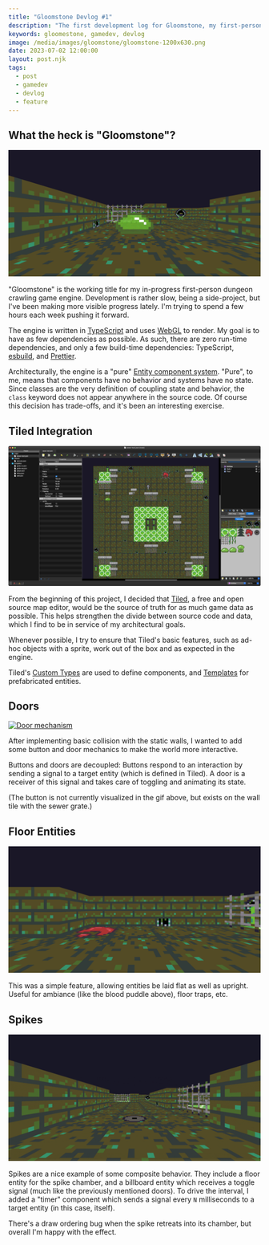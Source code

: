 ```yaml
---
title: "Gloomstone Devlog #1"
description: "The first development log for Gloomstone, my first-person dungeon crawling game engine."
keywords: gloomestone, gamedev, devlog
image: /media/images/gloomstone/gloomstone-1200x630.png
date: 2023-07-02 12:00:00
layout: post.njk
tags:
  - post
  - gamedev
  - devlog
  - feature
---
```


## What the heck is "Gloomstone"?

[![Gloomstone](/media/images/gloomstone/gloomstone.png)](/media/images/gloomstone/gloomstone.png)

"Gloomstone" is the working title for my in-progress first-person dungeon crawling game engine. Development is rather slow, being a side-project, but I've been making more visible progress lately. I'm trying to spend a few hours each week pushing it forward.

The engine is written in [TypeScript](https://www.typescriptlang.org) and uses [WebGL](https://developer.mozilla.org/en-US/docs/Web/API/WebGL_API) to render. My goal is to have as few dependencies as possible. As such, there are zero run-time dependencies, and only a few build-time dependencies: TypeScript, [esbuild](https://esbuild.github.io), and [Prettier](https://prettier.io).

Architecturally, the engine is a "pure" [Entity component system](https://en.wikipedia.org/wiki/Entity_component_system). "Pure", to me, means that components have no behavior and systems have no state. Since classes are the very definition of coupling state and behavior, the `class` keyword does not appear anywhere in the source code. Of course this decision has trade-offs, and it's been an interesting exercise.

## Tiled Integration

[![Editing a level in Tiled](/media/images/gloomstone/tiled.png)](/media/images/gloomstone/tiled.png)

From the beginning of this project, I decided that [Tiled](https://www.mapeditor.org), a free and open source map editor, would be the source of truth for as much game data as possible. This helps strengthen the divide between source code and data, which I find to be in service of my architectural goals.

Whenever possible, I try to ensure that Tiled's basic features, such as ad-hoc objects with a sprite, work out of the box and as expected in the engine.

Tiled's [Custom Types](https://doc.mapeditor.org/en/stable/manual/custom-properties/#custom-types) are used to define components, and [Templates](https://doc.mapeditor.org/en/stable/manual/using-templates/) for prefabricated entities.

## Doors

[![Door mechanism](/media/images/gloomstone/door.gif)](/media/images/gloomstone/door.gif)

After implementing basic collision with the static walls, I wanted to add some button and door mechanics to make the world more interactive.

Buttons and doors are decoupled: Buttons respond to an interaction by sending a signal to a target entity (which is defined in Tiled). A door is a receiver of this signal and takes care of toggling and animating its state.

(The button is not currently visualized in the gif above, but exists on the wall tile with the sewer grate.)

## Floor Entities

[![Blood floor entity](/media/images/gloomstone/blood.png)](/media/images/gloomstone/blood.png)

This was a simple feature, allowing entities be laid flat as well as upright. Useful for ambiance (like the blood puddle above), floor traps, etc.

## Spikes

[![Spike mechanism](/media/images/gloomstone/spike.gif)](/media/images/gloomstone/spike.gif)

Spikes are a nice example of some composite behavior. They include a floor entity for the spike chamber, and a billboard entity which receives a toggle signal (much like the previously mentioned doors). To drive the interval, I added a "timer" component which sends a signal every `N` milliseconds to a target entity (in this case, itself).

There's a draw ordering bug when the spike retreats into its chamber, but overall I'm happy with the effect.
